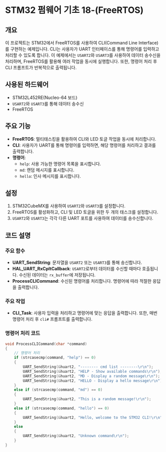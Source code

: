 # STM32 펌웨어 기초 18-(FreeRTOS)

## 개요
이 프로젝트는 STM32에서 FreeRTOS를 사용하여 CLI(Command Line Interface)를 구현하는 예제입니다. CLI는 사용자가 UART 인터페이스를 통해 명령어를 입력하고 처리할 수 있도록 합니다. 이 예제에서는 `USART2`와 `USART3`를 사용하여 데이터 송수신을 처리하며, FreeRTOS를 활용해 여러 작업을 동시에 실행합니다. 또한, 명령어 처리 후 CLI 프롬프트가 반복적으로 출력됩니다.

## 사용된 하드웨어
- STM32L452RE(Nucleo-64 보드)
- `USART2`와 `USART3`를 통해 데이터 송수신
- FreeRTOS

## 주요 기능
- **FreeRTOS**: 멀티태스킹을 활용하여 CLI와 LED 토글 작업을 동시에 처리합니다.
- **CLI**: 사용자가 UART를 통해 명령어를 입력하면, 해당 명령어를 처리하고 결과를 출력합니다.
- **명령어**: 
  - `help`: 사용 가능한 명령어 목록을 표시합니다.
  - `md`: 랜덤 메시지를 표시합니다.
  - `hello`: 인사 메시지를 표시합니다.

## 설정
1. STM32CubeMX를 사용하여 `USART2`와 `USART3`를 설정합니다. 
2. FreeRTOS를 활성화하고, CLI 및 LED 토글을 위한 두 개의 태스크를 설정합니다.
3. `USART2`와 `USART3`는 각각 다른 UART 포트를 사용하여 데이터를 송수신합니다.

## 코드 설명

### 주요 함수
- **UART_SendString**: 문자열을 `USART2` 또는 `USART3`를 통해 송신합니다.
- **HAL_UART_RxCpltCallback**: `USART2`로부터 데이터를 수신할 때마다 호출됩니다. 수신된 데이터는 `rx_buffer`에 저장됩니다.
- **ProcessCLICommand**: 수신된 명령어를 처리합니다. 명령어에 따라 적절한 응답을 출력합니다.

### 주요 작업
- **CLI_Task**: 사용자 입력을 처리하고 명령어에 맞는 응답을 출력합니다. 또한, 매번 명령어 처리 후 `cli#` 프롬프트를 출력합니다.

### 명령어 처리 코드

```c
void ProcessCLICommand(char *command)
{
    // 명령어 처리
    if (strcasecmp(command, "help") == 0)
    {
        UART_SendString(&huart2, "-------- cmd list --------\r\n");
        UART_SendString(&huart2, "HELP - Show available commands\r\n");
        UART_SendString(&huart2, "MD - Display a random message\r\n");
        UART_SendString(&huart2, "HELLO - Display a hello message\r\n");
    }
    else if (strcasecmp(command, "md") == 0)
    {
        UART_SendString(&huart2, "This is a random message!\r\n");
    }
    else if (strcasecmp(command, "hello") == 0)
    {
        UART_SendString(&huart2, "Hello, welcome to the STM32 CLI!\r\n");
    }
    else
    {
        UART_SendString(&huart2, "Unknown command\r\n");
    }
}

